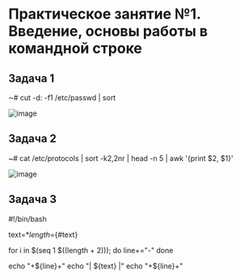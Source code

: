 # Практическое занятие №1. Введение, основы работы в командной строке

## Задача 1

⁓# cut -d: -f1 /etc/passwd | sort

![image](https://github.com/user-attachments/assets/f7e9f15c-b56e-4e7a-a525-816861fe6071)

## Задача 2

~# cat /etc/protocols | sort -k2,2nr | head -n 5 | awk '{print $2, $1}'

![image](https://github.com/user-attachments/assets/bab7397e-2f7c-45b2-afbd-3e86add9e6cc)

## Задача 3

#!/bin/bash

text=$*
length=${#text}

for i in $(seq 1 $((length + 2))); do
    line+="-"
done

echo "+${line}+"
echo "| ${text} |"
echo "+${line}+"


